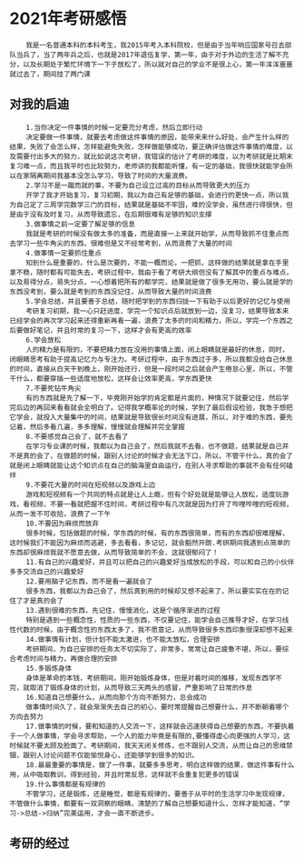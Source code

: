 # 2021年考研感悟

        我是一名普通本科的本科考生，我2015年考入本科院校，但是由于当年响应国家号召去部队当兵了，当了两年兵之后，也就是2017年退伍复学，第一年，由于对于外边的生活了解不充分，以及长期处于繁忙环境下一下子放松了，所以就对自己的学业不是很上心，第一年浑浑噩噩就过去了，期间挂了两门课

## 对我的启迪

        1.当你决定一件事情的时候一定要充分考虑，然后立即行动
        决定要做一件事情，就要去考虑做这件事情的原因，能带来来什么好处，会产生什么样的结果，失败了会怎么样，怎样能避免失败，怎样做能够成功，要正确评估做这件事情的难度，以及需要付出多大的努力，就比如说这次考研，我错误的估计了考研的难度，以为考研就是比期末复习难一点，而且我平时也比较努力，老师讲的我都能听懂，有一定的基础，我很快就能学会所以在家隔离期间我基本没怎么学习，导致了时间的大量浪费。
        2.学习不是一蹴而就的事，不要为自己设立过高的目标从而导致更大的压力
        开学了我才开始复习，复习初期，我以为自己有足够的基础，会进行的更快一点，所以我为自己定了三周学完数学三门的目标，结果就是基础不牢固，难的没学会，虽然进行得很快，但是由于没有及时复习，从而导致遗忘，在后期很难有足够的知识支撑
        3.做事情之前一定要了解足够的信息
        我就是考研的时候没有做太多的准备，而是直接一上来就开始学，从而导致抓不住重点而去学习一些牛角尖的东西，很难但是又不经常考到，从而浪费了大量的时间
        4.做事情一定要抓住重点
        知到什么是重要的，什么是次要的，不能一概而论，一把抓，这样做的结果就是拿在手里拿不稳，随时都有可能失去，考研过程中，我由于看了考研大纲但没有了解其中的重点与难点，以及易得分点，易失分点，一心想着把所有的都学完，结果就是做了很多无用功，要么就是学的东西没考到，要么就是考到的东西没记住，从而导致大量的时间浪费
        5.学会总结，并且要善于总结，随时把学到的东西归拢一下有助于以后更好的记忆与使用
        考研复习初期，我一心只赶进度，学完一个知识点后就放到一边，没复习，结果导致本来已经学会的再次学习起来还得重新再看一遍，浪费了太多的时间和精力，所以，学完一个东西之后要做好笔记，并且时常的复习一下，这样才会有更高的效率
        6.学会放松
        人的精力是有限的，不要把精力放在没用的事情上面，闭上眼睛就是最好的休息，同时，闭眼睛思考有助于提高记忆力与专注力。考研过程中，由于东西过于多，所以我都没给自己休息的时间，直接从白天干到晚上，刚开始还行，但是一段时间之后就会产生倦怠心里，所以，不管干什么，都要穿插一些适度地放松，这样会让效率更高，学东西更快
        7.不要死钻牛角尖
        有的东西就是先了解一下，毕竟刚开始学的肯定都是片面的，种情况下就要记住，然后学完后边的再回来看看就会全明白了。记得我学概率论的时候，学到了最后假设检验，我急于想把它学会，就投入大量集中的时间，结果就是导致很长时间没有进展，所以，对于难的东西，要先记着，然后多看几遍，多多理解，慢慢就会理解并完全掌握
        8.不要感觉自己会了，就不去看了
        在学习专业课的时候，我都以为自己会了，然后我就不去看，也不做题，结果就是自己并不是真的会了，在做题的时候，跟别人讨论的时候才会无法下口，所以，不管干什么，真的会了就是闭上眼睛就能让这个知识点在自己的脑海里自由运行，在别人寻求帮助的事就不会有任何磕绊
        9.不要花大量的时间在短视频以及游戏上边
        游戏和短视频有一个共同的特点就是让人上瘾，但有个好处就是能够让人放松，适度玩游戏，看视频，不要一看就把握不住时间，考研过程中有几次就是因为打开了哔哩哔哩的短视频，从而一发不可收拾，浪费了一下午
        10.不要因为麻烦而放弃
        很多时候，包括做题的时候，学东西的时候，有的东西很简单，而有的东西却很难理解，这时候我们不能因为麻烦而逃避，多去看看，多记记，就会豁然开朗.考研期间我遇到点简单的东西却很麻烦我就不愿意去做，从而导致简单的不会，这就很郁闷了！
        11.有自己的兴趣爱好，并且可以把自己的兴趣爱好当成放松的手段，可以和自己的小伙伴多多交流自己的兴趣爱好
        12.要用脑子记东西，而不是看一遍就会了
        很多东西，我都以为自己会了，然后真到用的时候却又想不起来了，所以要实实在在的记住了才是真的会了
        13.遇到很难的东西，先记住，慢慢消化，这是个循序渐进的过程
        特别是遇到一些概念性，性质的一些东西，不仅要记住，能学会自己推导才好，在学习线性代数的时候，由于概念性的东西太多了，我不愿意记，从而导致很多东西印象很深却想不起来
        14.做事情有计划，但计划不能太激进，也不能太放松，合理安排
        考研期间，为自己安排的任务太不切实际了，非常多，常常让自己疲惫不堪，所以，要综合考虑时间与精力，再做合理的安排
        15.多锻炼身体
        身体是革命的本钱，考研期间，刚开始锻炼身体，但是对着时间的推移，发现东西学不完，就取消了锻炼身体的计划，从而导致三天两头的感冒，严重影响了日常的作息
        16.知道自己想要什么，从而向那个方向不断努力，总会成功
        做事情时间久了，就会渐渐失去自己的初心，要时常提醒自己想要什么，并不断朝着哪个方向去努力
        17.做事情的时候，要和知道的人交流一下，这样就会迅速获得自己想要的东西，不要执着于一个人做事情，学会寻求帮助，一个人的能力毕竟是有限的,要懂得虚心向更强的人学习，这时候就不要太顾及脸面了。考研期间，我天天闭关修炼，也不跟别人交流，从而让自己的思维禁锢，跟别人讨论问题不仅能愉悦身心，还能够学到很多的知识。
        18.最最重要的事情是，做了一件事，就要多多思考，明白这样做的结果，做这件事有什么用，从中吸取教训，得到经验，并且时常反思，这样就不会重复犯更多的错误
        19.什么事情都是有规律的
        不管学习，还是锻炼，还是睡觉，都是有规律的，要善于从平时的生活学习中发现规律，不管做什么事情，都要有一双洞察的眼睛，清楚的了解自己想要知道什么，怎样才能知道，“学习->总结->归纳”完美运用，才会一直不断进步。

## 考研的经过
